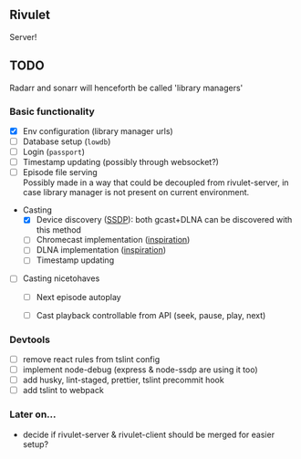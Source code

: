 ## Rivulet
Server!

## TODO
Radarr and sonarr will henceforth be called 'library managers'

### Basic functionality
- [x] Env configuration (library manager urls)
- [ ] Database setup (`lowdb`)
- [ ] Login (`passport`)
- [ ] Timestamp updating (possibly through websocket?)
- [ ] Episode file serving   
    Possibly made in a way that could be decoupled from rivulet-server, in case library manager is not present on current environment.
- Casting
    - [x] Device discovery ([SSDP](https://www.npmjs.com/package/node-ssdp)): both gcast+DLNA can be discovered with this method
    - [ ] Chromecast implementation ([inspiration](https://github.com/xat/castnow))
    - [ ] DLNA implementation ([inspiration](https://github.com/xat/dlnacast))
    - [ ] Timestamp updating
- [ ] Casting nicetohaves
    - [ ] Next episode autoplay
    - [ ] Cast playback controllable from API (seek, pause, play, next)


### Devtools
- [ ] remove react rules from tslint config
- [ ] implement node-debug (express & node-ssdp are using it too)
- [ ] add husky, lint-staged, prettier, tslint precommit hook
- [ ] add tslint to webpack

### Later on...
- decide if rivulet-server & rivulet-client should be merged for easier setup?